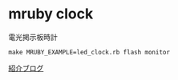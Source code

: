 # mruby clock

電光掲示板時計


```
make MRUBY_EXAMPLE=led_clock.rb flash monitor 
```

[紹介ブログ](https://wass80.hateblo.jp/entry/2019/04/30/mRuby%E3%81%AE%E5%8B%95%E3%81%8FLED%E6%99%82%E8%A8%88%E3%82%92ESP32%E3%81%A7%E4%BD%9C%E3%82%8B_%5B%E5%89%8D%E7%B7%A8%5D)

